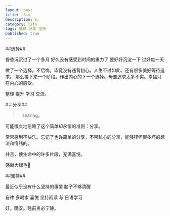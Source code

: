 ```yaml
---
layout: post
title:  Six
description: 6。
category: life
tags: 选择 分享 坚持
published: true
---
```

 
 
##选择##
 
昏昏沉沉过了一个多月 好久没有感受到时间的重力了
要好好沉淀一下 过好每一天 

做了一个选择。不后悔。毕竟没有违背初心。人生不过如此。还有很多美好等待追求。
那么接下来一个阶段。作出内心的下一个选择。毋要追求太多不实。幸福只在内心的感受。

整理 提升 学习 交流。
 
#＃分享##
 
 >　sharing。

可能很久地忽略了这个简单却永恒的准则：分享。

常常感到不快乐。忘记了也许简单的分享，不带私心的分享，能够释怀很多坏的想法和情绪的。

并且，使生命中的许多片段，充满喜悦。

感谢大绿毛🙏
 
##坚持##
 
最近似乎没有什么坚持的事情 
脑子不够清醒

自律
多喝水 
喜悦
坚持阅读 与 日语学习

好。晚安。睡前务必宁静。
